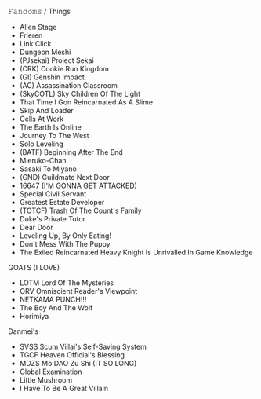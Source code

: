  𝙵𝚊𝚗𝚍𝚘𝚖𝚜 / Things
- Alien Stage
- Frieren
- Link Click
- Dungeon Meshi
- (PJsekai) Project Sekai
- (CRK) Cookie Run Kingdom
- (GI) Genshin Impact
- (AC) Assassination Classroom
- (SkyCOTL) Sky Children Of The Light
- That Time I Gon Reincarnated As A Slime
- Skip And Loader
- Cells At Work
- The Earth Is Online
- Journey To The West
- Solo Leveling
- (BATF) Beginning After The End
- Mieruko-Chan
- Sasaki To Miyano
- (GND) Guildmate Next Door
- 16647 (I'M GONNA GET ATTACKED)
- Special Civil Servant
- Greatest Estate Developer
- (TOTCF) Trash Of The Count's Family
- Duke's Private Tutor
- Dear Door
- Leveling Up, By Only Eating!
- Don't Mess With The Puppy
- The Exiled Reincarnated Heavy Knight Is      Unrivalled In Game Knowledge

GOATS (I LOVE)
- LOTM Lord Of The Mysteries
- ORV Omniscient Reader's Viewpoint
- NETKAMA PUNCH!!!
- The Boy And The Wolf
- Horimiya
  
Danmei's
- SVSS Scum Villai's Self-Saving System
- TGCF Heaven Official's Blessing
- MDZS Mo DAO Zu Shi (IT SO LONG)
- Global Examination
- Little Mushroom
- I Have To Be A Great Villain

